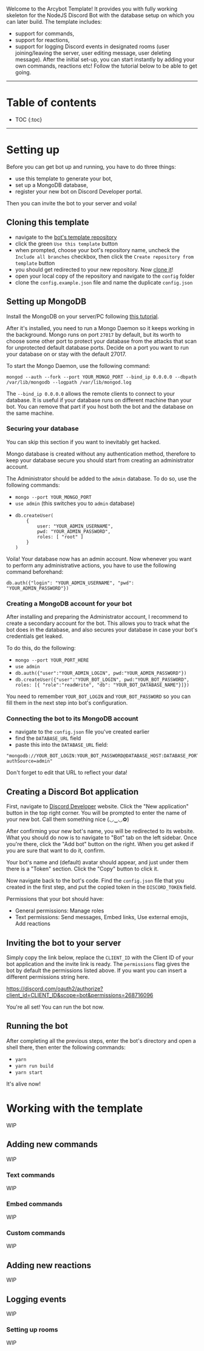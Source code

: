 Welcome to the Arcybot Template! It provides you with fully working skeleton for the NodeJS Discord Bot with the database setup on which you can later build.
The template includes:

- support for commands,
- support for reactions,
- support for logging Discord events in designated rooms (user joining/leaving the server, user editing message, user deleting message).
  After the initial set-up, you can start instantly by adding your own commands, reactions etc! Follow the tutorial below to be able to get going.

---

# Table of contents

* TOC {:toc}

---

# Setting up

Before you can get bot up and running, you have to do three things:

- use this template to generate your bot,
- set up a MongoDB database,
- register your new bot on Discord Developer portal.

Then you can invite the bot to your server and voila!

## Cloning this template

- navigate to the [bot's template repository](https://github.com/Arcyvilk/bot-arcytemplate)
- click the green `Use this template` button
- when prompted, choose your bot's repository name, uncheck the `Include all branches` checkbox, then click the `Create repository from template` button
- you should get redirected to your new repository. Now [clone it](https://docs.github.com/en/enterprise/2.13/user/articles/cloning-a-repository)!
- open your local copy of the repository and navigate to the `config` folder
- clone the `config.example.json` file and name the duplicate `config.json`

## Setting up MongoDB

Install the MongoDB on your server/PC following [this tutorial](https://docs.mongodb.com/manual/installation/#mongodb-community-edition-installation-tutorials).

After it's installed, you need to run a Mongo Daemon so it keeps working in the background. Mongo runs on port `27017` by default, but its worth to choose some other port to protect your database from the attacks that scan for unprotected default database ports. Decide on a port you want to run your database on or stay with the default 27017.

To start the Mongo Daemon, use the following command:

```
mongod --auth --fork --port YOUR_MONGO_PORT --bind_ip 0.0.0.0 --dbpath /var/lib/mongodb --logpath /var/lib/mongod.log
```

The `--bind_ip 0.0.0.0` allows the remote clients to connect to your database. It is useful if your database runs on different machine than your bot. You can remove that part if you host both the bot and the database on the same machine.

### Securing your database

You can skip this section if you want to inevitably get hacked.

Mongo database is created without any authentication method, therefore to keep your database secure you should start from creating an administrator account.

The Administrator should be added to the `admin` database. To do so, use the following commands:

- `mongo --port YOUR_MONGO_PORT`
- `use admin` (this switches you to `admin` database)
- ```
  db.createUser(
      {
          user: "YOUR_ADMIN_USERNAME",
          pwd: "YOUR_ADMIN_PASSWORD",
          roles: [ "root" ]
      }
  )
  ```

Voila! Your database now has an admin account. Now whenever you want to perform any administrative actions, you have to use the following command beforehand:

`db.auth({"login": "YOUR_ADMIN_USERNAME", "pwd": "YOUR_ADMIN_PASSWORD"})`

### Creating a MongoDB account for your bot

After installing and preparing the Administrator account, I recommend to create a secondary account for the bot. This allows you to track what the bot does in the database, and also secures your database in case your bot's credentials get leaked.

To do this, do the following:

- `mongo --port YOUR_PORT_HERE`
- `use admin`
- `db.auth({"user":"YOUR_ADMIN_LOGIN", pwd:"YOUR_ADMIN_PASSWORD"})`
- `db.createUser({"user":"YOUR_BOT_LOGIN", pwd:"YOUR_BOT_PASSWORD", roles: [{ "role":"readWrite", "db": "YOUR_BOT_DATABASE_NAME"}]})`

You need to remember `YOUR_BOT_LOGIN` and `YOUR_BOT_PASSWORD` so you can fill them in the next step into bot's configuration.

### Connecting the bot to its MongoDB account

- navigate to the `config.json` file you've created earlier
- find the `DATABASE_URL` field
- paste this into the `DATABASE_URL` field:

```
"mongodb://YOUR_BOT_LOGIN:YOUR_BOT_PASSWORD@DATABASE_HOST:DATABASE_PORT/YOUR_BOT_DATABASE_NAME?authSource=admin"
```

Don't forget to edit that URL to reflect your data!

## Creating a Discord Bot application

First, navigate to [Discord Developer](https://discord.com/developers/applications) website. Click the "New application" button in the top right corner. You will be prompted to enter the name of your new bot. Call them something nice (◡‿◡✿)

After confirming your new bot's name, you will be redirected to its website. What you should do now is to navigate to "Bot" tab on the left sidebar. Once you're there, click the "Add bot" button on the right. When you get asked if you are sure that want to do it, confirm.

Your bot's name and (default) avatar should appear, and just under them there is a "Token" section. Click the "Copy" button to click it.

Now navigate back to the bot's code. Find the `config.json` file that you created in the first step, and put the copied token in the `DISCORD_TOKEN` field.

Permissions that your bot should have:

- General permissions: Manage roles
- Text permissions: Send messages, Embed links, Use external emojis, Add reactions

## Inviting the bot to your server

Simply copy the link below, replace the `CLIENT_ID` with the Client ID of your bot application and the invite link is ready.
The `permissions` flag gives the bot by default the permissions listed above. If you want you can insert a different permissions string here.

https://discord.com/oauth2/authorize?client_id=CLIENT_ID&scope=bot&permissions=268716096

You're all set! You can run the bot now.

## Running the bot

After completing all the previous steps, enter the bot's directory and open a shell there, then enter the following commands:

- `yarn`
- `yarn run build`
- `yarn start`

It's alive now!

# Working with the template

WIP

## Adding new commands

WIP

### Text commands

WIP

### Embed commands

WIP

### Custom commands

WIP

## Adding new reactions

WIP

## Logging events

WIP

### Setting up rooms

WIP
